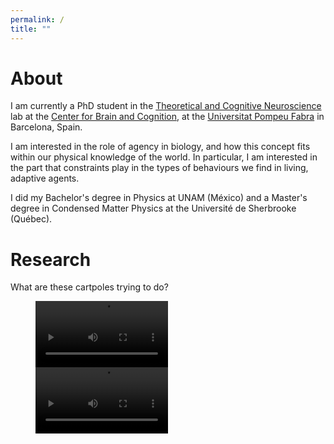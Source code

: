 ```yaml
---
permalink: /
title: ""
---
```

# About
I am currently a PhD student in the [Theoretical and Cognitive Neuroscience](https://www.upf.edu/web/tcn) lab at the [Center for Brain and Cognition]("https://www.upf.edu/web/cbc"), at the [Universitat Pompeu Fabra](https://www.upf.edu/) in Barcelona, Spain.

I am interested in the role of agency in biology, and how this concept fits within our physical knowledge of the world.
In particular, I am interested in the part that constraints play in the types of behaviours we find in living, adaptive agents.

I did my Bachelor's degree in Physics at UNAM (México) and a Master's degree in Condensed Matter Physics at the Université de Sherbrooke (Québec).

# Research
What are these cartpoles trying to do?

<figure class="video_container">
<video width="50%" autoplay loop>
  <source src="/assets/animations/cartpole_h_agent.mp4" type="video/mp4" />
</video>
<video width="50%" autoplay loop>
  <source src="/assets/animations/cartpole_q_agent.mp4" type="video/mp4" />
</video>
</figure>
